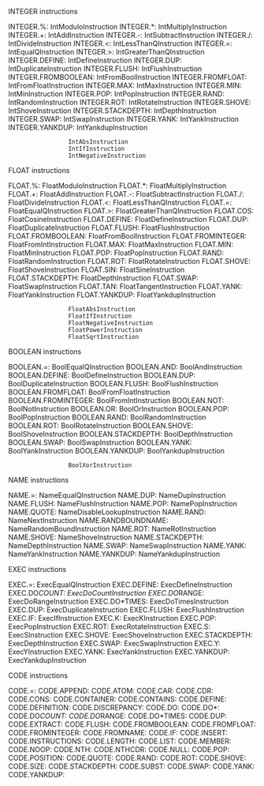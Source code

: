 INTEGER instructions

INTEGER.%:           IntModuloInstruction
INTEGER.*:           IntMultiplyInstruction
INTEGER.+:           IntAddInstruction
INTEGER.-:           IntSubtractInstruction
INTEGER./:           IntDivideInstruction
INTEGER.<:           IntLessThanQInstruction
INTEGER.=:           IntEqualQInstruction
INTEGER.>:           IntGreaterThanQInstruction
INTEGER.DEFINE:      IntDefineInstruction
INTEGER.DUP:         IntDuplicateInstruction
INTEGER.FLUSH:       IntFlushInstruction
INTEGER.FROMBOOLEAN: IntFromBoolInstruction
INTEGER.FROMFLOAT:   IntFromFloatInstruction
INTEGER.MAX:         IntMaxInstruction
INTEGER.MIN:         IntMinInstruction
INTEGER.POP:         IntPopInstruction
INTEGER.RAND:        IntRandomInstruction
INTEGER.ROT:         IntRotateInstruction
INTEGER.SHOVE:       IntShoveInstruction
INTEGER.STACKDEPTH:  IntDepthInstruction
INTEGER.SWAP:        IntSwapInstruction
INTEGER.YANK:        IntYankInstruction
INTEGER.YANKDUP:     IntYankdupInstruction

                     IntAbsInstruction
                     IntIfInstruction
                     IntNegativeInstruction

FLOAT instructions

FLOAT.%:             FloatModuloInstruction
FLOAT.*:             FloatMultiplyInstruction
FLOAT.+:             FloatAddInstruction
FLOAT.-:             FloatSubtractInstruction
FLOAT./:             FloatDivideInstruction
FLOAT.<:             FloatLessThanQInstruction
FLOAT.=:             FloatEqualQInstruction
FLOAT.>:             FloatGreaterThanQInstruction
FLOAT.COS:           FloatCosineInstruction
FLOAT.DEFINE:        FloatDefineInstruction
FLOAT.DUP:           FloatDuplicateInstruction
FLOAT.FLUSH:         FloatFlushInstruction
FLOAT.FROMBOOLEAN:   FloatFromBoolInstruction
FLOAT.FROMINTEGER:   FloatFromIntInstruction
FLOAT.MAX:           FloatMaxInstruction
FLOAT.MIN:           FloatMinInstruction
FLOAT.POP:           FloatPopInstruction
FLOAT.RAND:          FloatRandomInstruction
FLOAT.ROT:           FloatRotateInstruction
FLOAT.SHOVE:         FloatShoveInstruction
FLOAT.SIN:           FloatSineInstruction
FLOAT.STACKDEPTH:    FloatDepthInstruction
FLOAT.SWAP:          FloatSwapInstruction
FLOAT.TAN:           FloatTangentInstruction
FLOAT.YANK:          FloatYankInstruction
FLOAT.YANKDUP:       FloatYankdupInstruction
                     
                     FloatAbsInstruction
                     FloatIfInstruction
                     FloatNegativeInstruction
                     FloatPowerInstruction
                     FloatSqrtInstruction

BOOLEAN instructions

BOOLEAN.=:           BoolEqualQInstruction
BOOLEAN.AND:         BoolAndInstruction
BOOLEAN.DEFINE:      BoolDefineInstruction
BOOLEAN.DUP:         BoolDuplicateInstruction
BOOLEAN.FLUSH:       BoolFlushInstruction
BOOLEAN.FROMFLOAT:   BoolFromFloatInstruction
BOOLEAN.FROMINTEGER: BoolFromIntInstruction
BOOLEAN.NOT:         BoolNotInstruction
BOOLEAN.OR:          BoolOrInstruction
BOOLEAN.POP:         BoolPopInstruction
BOOLEAN.RAND:        BoolRandomInstruction
BOOLEAN.ROT:         BoolRotateInstruction
BOOLEAN.SHOVE:       BoolShoveInstruction
BOOLEAN.STACKDEPTH:  BoolDepthInstruction
BOOLEAN.SWAP:        BoolSwapInstruction
BOOLEAN.YANK:        BoolYankInstruction
BOOLEAN.YANKDUP:     BoolYankdupInstruction

                     BoolXorInstruction



NAME instructions

NAME.=:              NameEqualQInstruction
NAME.DUP:            NameDupInstruction
NAME.FLUSH:          NameFlushInstruction
NAME.POP:            NamePopInstruction
NAME.QUOTE:          NameDisableLookupInstruction
NAME.RAND:           NameNextInstruction
NAME.RANDBOUNDNAME:  NameRandomBoundInstruction
NAME.ROT:            NameRotInstruction
NAME.SHOVE:          NameShoveInstruction
NAME.STACKDEPTH:     NameDepthInstruction
NAME.SWAP:           NameSwapInstruction
NAME.YANK:           NameYankInstruction
NAME.YANKDUP:        NameYankdupInstruction



EXEC instructions

EXEC.=:              ExecEqualQInstruction
EXEC.DEFINE:         ExecDefineInstruction
EXEC.DO*COUNT:       ExecDoCountInstruction
EXEC.DO*RANGE:       ExecDoRangeInstruction
EXEC.DO*TIMES:       ExecDoTimesInstruction
EXEC.DUP:            ExecDuplicateInstruction
EXEC.FLUSH:          ExecFlushInstruction
EXEC.IF:             ExecIfInstruction
EXEC.K:              ExecKInstruction
EXEC.POP:            ExecPopInstruction
EXEC.ROT:            ExecRotateInstruction
EXEC.S:              ExecSInstruction
EXEC.SHOVE:          ExecShoveInstruction
EXEC.STACKDEPTH:     ExecDepthInstruction
EXEC.SWAP:           ExecSwapInstruction
EXEC.Y:              ExecYInstruction
EXEC.YANK:           ExecYankInstruction
EXEC.YANKDUP:        ExecYankdupInstruction



CODE instructions

CODE.=: 
CODE.APPEND: 
CODE.ATOM: 
CODE.CAR: 
CODE.CDR: 
CODE.CONS: 
CODE.CONTAINER: 
CODE.CONTAINS: 
CODE.DEFINE: 
CODE.DEFINITION: 
CODE.DISCREPANCY: 
CODE.DO: 
CODE.DO*: 
CODE.DO*COUNT:
CODE.DO*RANGE: 
CODE.DO*TIMES: 
CODE.DUP: 
CODE.EXTRACT: 
CODE.FLUSH: 
CODE.FROMBOOLEAN: 
CODE.FROMFLOAT: 
CODE.FROMINTEGER: 
CODE.FROMNAME: 
CODE.IF: 
CODE.INSERT: 
CODE.INSTRUCTIONS: 
CODE.LENGTH: 
CODE.LIST: 
CODE.MEMBER: 
CODE.NOOP: 
CODE.NTH: 
CODE.NTHCDR: 
CODE.NULL: 
CODE.POP: 
CODE.POSITION: 
CODE.QUOTE: 
CODE.RAND: 
CODE.ROT: 
CODE.SHOVE: 
CODE.SIZE: 
CODE.STACKDEPTH: 
CODE.SUBST: 
CODE.SWAP: 
CODE.YANK: 
CODE.YANKDUP: 